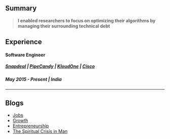 ## Summary

> **I enabled researchers to focus on optimizing their algorithms by managing their surrounding technical debt**

## Experience
#### Software Engineer
##### [Snapdeal](https://www.snapdeal.com/) | [PipeCandy](https://pipecandy.com/) | [KloudOne](https://www.kloudone.com/) | [Cisco](https://www.cisco.com/)
##### May 2015 - Present | India
--- 

## Blogs
* [Jobs](https://www.linkedin.com/pulse/future-jobs-fauzan-baig/?trackingId=9fagDVmCTpGLsJ%2BtnHWZgw%3D%3D)
* [Growth](https://www.linkedin.com/pulse/growth-fauzan-baig/)
* [Entrepreneurship](https://www.linkedin.com/pulse/entrepreneurship-fauzan-baig/)
* [The Spiritual Crisis in Man](https://www.linkedin.com/pulse/spiritual-crisis-man-fauzan-baig/?trackingId=UhAlcDFIRZiRSFBAAY8UAQ%3D%3D)
